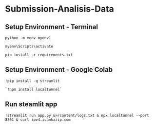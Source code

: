 # Submission-Analisis-Data

## Setup Environment - Terminal
```
python -m venv myenv1

myenv\Scripts\activate

pip install -r requirements.txt
```

## Setup Environment - Google Colab
```
!pip install -q streamlit

`!npm install localtunnel`
```

## Run steamlit app
```
!streamlit run app.py &>/content/logs.txt & npx localtunnel --port 8501 & curl ipv4.icanhazip.com
```
